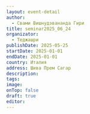 ```yaml
---
layout: event-detail
author:
  - Свами Вишнудэвананда Гири
title: seminar2025_06_24
organizator:
  - Теджашри
publishDate: 2025-05-25
startDate: 2025-01-01
endDate: 2025-01-01
country: Италия
address: Шива Прем Сагар
description: 
tags: 
image: 
onTop: false
draft: true
editor:
---
```



